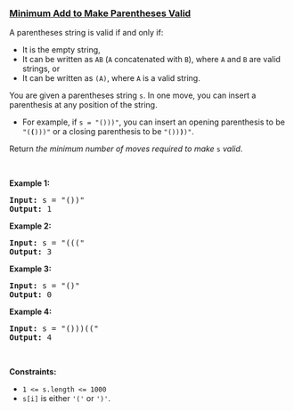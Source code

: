 ### [Minimum Add to Make Parentheses Valid](https://leetcode.com/problems/minimum-add-to-make-parentheses-valid)

<p>A parentheses string is valid if and only if:</p>

<ul>
	<li>It is the empty string,</li>
	<li>It can be written as <code>AB</code> (<code>A</code> concatenated with <code>B</code>), where <code>A</code> and <code>B</code> are valid strings, or</li>
	<li>It can be written as <code>(A)</code>, where <code>A</code> is a valid string.</li>
</ul>

<p>You are given a parentheses string <code>s</code>. In one move, you can insert a parenthesis at any position of the string.</p>

<ul>
	<li>For example, if <code>s = &quot;()))&quot;</code>, you can insert an opening parenthesis to be <code>&quot;(<strong>(</strong>)))&quot;</code> or a closing parenthesis to be <code>&quot;())<strong>)</strong>)&quot;</code>.</li>
</ul>

<p>Return <em>the minimum number of moves required to make </em><code>s</code><em> valid</em>.</p>

<p>&nbsp;</p>
<p><strong>Example 1:</strong></p>

<pre>
<strong>Input:</strong> s = &quot;())&quot;
<strong>Output:</strong> 1
</pre>

<p><strong>Example 2:</strong></p>

<pre>
<strong>Input:</strong> s = &quot;(((&quot;
<strong>Output:</strong> 3
</pre>

<p><strong>Example 3:</strong></p>

<pre>
<strong>Input:</strong> s = &quot;()&quot;
<strong>Output:</strong> 0
</pre>

<p><strong>Example 4:</strong></p>

<pre>
<strong>Input:</strong> s = &quot;()))((&quot;
<strong>Output:</strong> 4
</pre>

<p>&nbsp;</p>
<p><strong>Constraints:</strong></p>

<ul>
	<li><code>1 &lt;= s.length &lt;= 1000</code></li>
	<li><code>s[i]</code> is either <code>&#39;(&#39;</code> or <code>&#39;)&#39;</code>.</li>
</ul>
